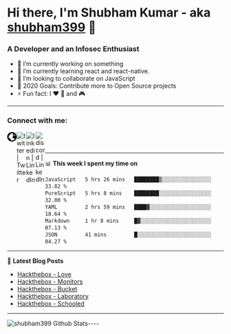 # Hi there, I'm Shubham Kumar - aka [shubham399][website] 👋

### A Developer and an Infosec Enthusiast

- 🔭 I’m currently working on something
- 🌱 I’m currently learning react and react-native. 
- 👯 I’m looking to collaborate on JavaScript
- 🥅 2020 Goals: Contribute more to Open Source projects
- ⚡ Fun fact: I ❤️ 🐶 and 🎮


---
### Connect with me:

[<img align="left" alt="Website" width="22px" src="https://raw.githubusercontent.com/iconic/open-iconic/master/svg/globe.svg" />][website]
[<img align="left" alt="twitter | Twitter" width="22px" src="https://cdn.jsdelivr.net/npm/simple-icons@v3/icons/twitter.svg" />][twitter]
[<img align="left" alt="linkedin | LinkedIn" width="22px" src="https://cdn.jsdelivr.net/npm/simple-icons@v3/icons/linkedin.svg" />][linkedin]
[<img align="left" alt="discord | LinkedIn" width="22px" src="https://cdn.jsdelivr.net/npm/simple-icons@v3/icons/discord.svg" />][discord]


<br />
<br />

---
📊 **This week I spent my time on**
<!--START_SECTION:waka-->
```text
JavaScript   5 hrs 26 mins   ████████▒░░░░░░░░░░░░░░░░   33.82 % 
PureScript   5 hrs 8 mins    ████████░░░░░░░░░░░░░░░░░   32.00 % 
YAML         2 hrs 59 mins   ████▓░░░░░░░░░░░░░░░░░░░░   18.64 % 
Markdown     1 hr 8 mins     █▓░░░░░░░░░░░░░░░░░░░░░░░   07.13 % 
JSON         41 mins         █░░░░░░░░░░░░░░░░░░░░░░░░   04.27 % 
```
<!--END_SECTION:waka-->

---
📕 **Latest Blog Posts**
<!-- BLOG-POST-LIST:START -->
- [Hackthebox - Love](https://f3v3r.in/htb/machines/active/love/)
- [Hackthebox - Monitors](https://f3v3r.in/htb/machines/active/monitors/)
- [Hackthebox - Bucket](https://f3v3r.in/htb/machines/retired/bucket/)
- [Hackthebox - Laboratory](https://f3v3r.in/htb/machines/retired/laboratory/)
- [Hackthebox - Schooled](https://f3v3r.in/htb/machines/active/schooled/)
<!-- BLOG-POST-LIST:END -->
---

<img align="left" alt="shubham399 Github Stats" src="https://github-readme-stats.vercel.app/api?username=shubham399&show_icons=true&hide_border=true&count_private=true" />
----

[website]:  https://shubhkumar.in/about/
[twitter]:  https://twitter.com/shubhkumar01/
[linkedin]: https://www.linkedin.com/in/shubham399/
[discord]:  https://discordapp.com/users/397613413301354497

